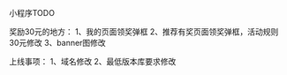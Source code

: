 小程序TODO

奖励30元的地方：
  1、我的页面领奖弹框
  2、推荐有奖页面领奖弹框，活动规则30元修改
  3、banner图修改

上线事项：
  1、域名修改
  2、最低版本库要求修改